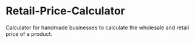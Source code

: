 # Retail-Price-Calculator
Calculator for handmade businesses to calculate the wholesale and retail price of a product.
